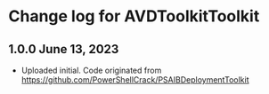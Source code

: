 # Change log for AVDToolkitToolkit

## 1.0.0 June 13, 2023

- Uploaded initial. Code originated from https://github.com/PowerShellCrack/PSAIBDeploymentToolkit
